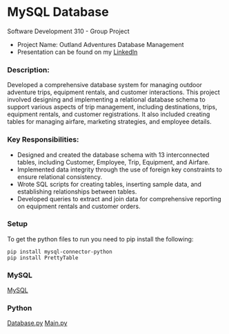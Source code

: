 # MySQL Database
Software Development 310 - Group Project
- Project Name: Outland Adventures Database Management
- Presentation can be found on my [LinkedIn](https://www.linkedin.com/in/ianspresney/)
### Description:
Developed a comprehensive database system for managing outdoor adventure trips, equipment rentals, and customer interactions. This project involved designing and implementing a relational database schema to support various aspects of trip management, including destinations, trips, equipment rentals, and customer registrations. It also included creating tables for managing airfare, marketing strategies, and employee details.

### Key Responsibilities:
- Designed and created the database schema with 13 interconnected tables, including Customer, Employee, Trip, Equipment, and Airfare.
- Implemented data integrity through the use of foreign key constraints to ensure relational consistency.
- Wrote SQL scripts for creating tables, inserting sample data, and establishing relationships between tables.
- Developed queries to extract and join data for comprehensive reporting on equipment rentals and customer orders.

### Setup
To get the python files to run you need to pip install the following:
```
pip install mysql-connector-python
pip install PrettyTable
```
### MySQL
[MySQL](https://github.com/ItsSpres/CSD310-GroupProj2023/blob/main/Python/Resources/DatabaseSchema.sql)
### Python
[Database.py](https://github.com/ItsSpres/CSD310-GroupProj2023/blob/main/Python/Database.py)
[Main.py](https://github.com/ItsSpres/CSD310-GroupProj2023/blob/main/Python/main.py)
